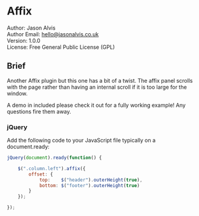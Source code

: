 <h1>Affix</h1>

Author: Jason Alvis<br />
Author Email: hello@jasonalvis.co.uk<br />
Version: 1.0.0<br />
License: Free General Public License (GPL)<br />

<h2>Brief</h2>
Another Affix plugin but this one has a bit of a twist. The affix panel scrolls with the page rather than having an internal scroll if it is too large for the window.

A demo in included please check it out for a fully working example! Any questions fire them away.

<h3>jQuery</h3>

Add the following code to your JavaScript file typically on a document.ready:

```javascript
jQuery(document).ready(function() {

    $(".column.left").affix({
        offset: {
            top:    $("header").outerHeight(true),
            bottom: $("footer").outerHeight(true)
        }
    });

});
```